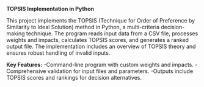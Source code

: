 **TOPSIS Implementation in Python**

This project implements the TOPSIS (Technique for Order of Preference by Similarity to Ideal Solution) method in Python, a multi-criteria decision-making technique. The program reads input data from a CSV file, processes weights and impacts, calculates TOPSIS scores, and generates a ranked output file. The implementation includes an overview of TOPSIS theory and ensures robust handling of invalid inputs.

**Key Features:**
-Command-line program with custom weights and impacts.
-Comprehensive validation for input files and parameters.
-Outputs include TOPSIS scores and rankings for decision alternatives.
